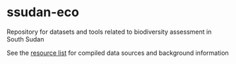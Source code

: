 ssudan-eco
==========

Repository for datasets and tools related to biodiversity assessment in South Sudan

See the [resource list](resources-list.md) for compiled data sources and background information
